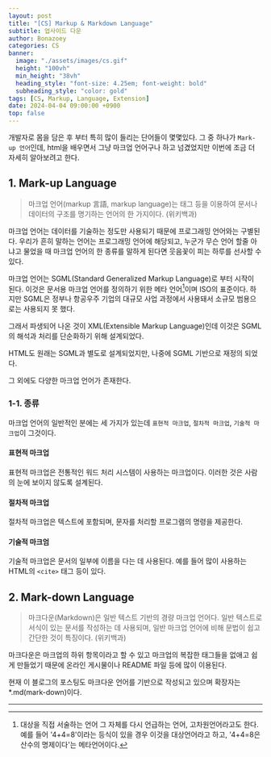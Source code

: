```yaml
---
layout: post
title: "[CS] Markup & Markdown Language"
subtitle: 업사이드 다운
author: Bonazoey
categories: CS
banner:
  image: "./assets/images/cs.gif"
  height: "100vh"
  min_height: "38vh"
  heading_style: "font-size: 4.25em; font-weight: bold"
  subheading_style: "color: gold"
tags: [CS, Markup, Language, Extension]
date: 2024-04-04 09:00:00 +0900
top: false
---
```


개발자로 몸을 담은 후 부터 특히 많이 들리는 단어들이 몇몇있다. 그 중 하나가 `Mark-up 언어`인데, html을 배우면서 그냥 마크업 언어구나 하고 넘겼었지만 이번에 조금 더 자세히 알아보려고 한다.

## 1. Mark-up Language

> 마크업 언어(markup 言語, markup language)는 태그 등을 이용하여 문서나 데이터의 구조를 명기하는 언어의 한 가지이다. (위키백과)

마크업 언어는 데이터를 기술하는 정도만 사용되기 때문에 프로그래밍 언어와는 구별된다. 우리가 흔히 말하는 언어는 프로그래밍 언어에 해당되고, 누군가 무슨 언어 할줄 아냐고 물었을 때 마크업 언어의 한 종류를 말하게 된다면 웃음꽃이 피는 하루를 선사할 수 있다.

마크업 언어는 SGML(Standard Generalized Markup Language)로 부터 시작이 된다. 이것은 문서용 마크업 언어를 정의하기 위한 메타 언어[^meta]이며 ISO의 표준이다. 하지만 SGML은 정부나 항공우주 기업의 대규모 사업 과정에서 사용돼서 소규모 범용으로는 사용되지 못 했다.

그래서 파생되어 나온 것이 XML(Extensible Markup Language)인데 이것은 SGML의 해석과 처리를 단순화하기 위해 설계되었다.

HTML도 원래는 SGML과 별도로 설계되었지만, 나중에 SGML 기반으로 재정의 되었다.

그 외에도 다양한 마크업 언어가 존재한다.

### 1-1. 종류

마크업 언어의 일반적인 분에는 세 가지가 있는데 `표현적 마크업`, `절차적 마크업`, `기술적 마크업`이 그것이다. 

#### 표현적 마크업

표현적 마크업은 전통적인 워드 처리 시스템이 사용하는 마크업이다. 이러한 것은 사람의 눈에 보이지 않도록 설계된다.

#### 절차적 마크업

절차적 마크업은 텍스트에 포함되며, 문자를 처리할 프로그램의 명령을 제공한다.

#### 기술적 마크엄

기술적 마크업은 문서의 일부에 이름을 다는 데 사용된다. 예를 들어 많이 사용하는 HTML의 `<cite>` 태그 등이 있다.

## 2. Mark-down Language

> 마크다운(Markdown)은 일반 텍스트 기반의 경량 마크업 언어다. 일반 텍스트로 서식이 있는 문서를 작성하는 데 사용되며, 일반 마크업 언어에 비해 문법이 쉽고 간단한 것이 특징이다. (위키백과)

마크다운은 마크업의 하위 항목이라고 할 수 있고 마크업의 복잡한 태그들을 없애고 쉽게 만들었기 때문에 온라인 게시물이나 README 파일 등에 많이 이용된다.

현재 이 블로그의 포스팅도 마크다운 언어를 기반으로 작성되고 있으며 확장자는 \*.md(mark-down)이다.
___
[^meta]: 대상을 직접 서술하는 언어 그 자체를 다시 언급하는 언어, 고차원언어라고도 한다. 예를 들어 '4+4=8'이라는 등식이 있을 경우 이것을 대상언어라고 하고, '4+4=8은 산수의 명제이다'는 메타언어이다.
